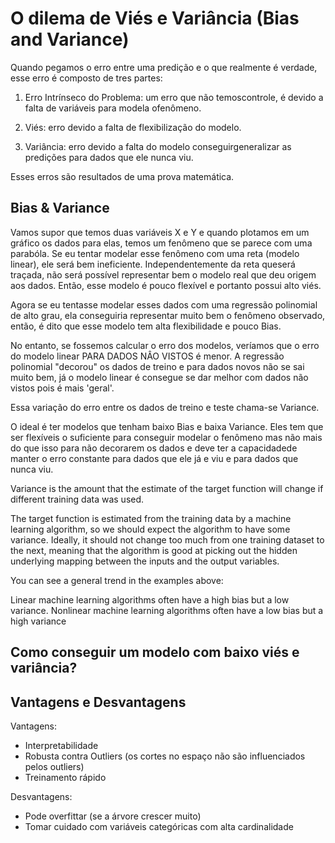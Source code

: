 # O dilema de Viés e Variância (Bias and Variance)

Quando pegamos o erro entre uma predição e o que realmente é verdade, esse erro é composto de tres partes:

1. Erro Intrínseco do Problema: um erro que não temoscontrole, é devido a falta de variáveis para modela ofenômeno.

2. Viés: erro devido a falta de flexibilização do modelo.

3. Variância: erro devido a falta do modelo conseguirgeneralizar as predições para dados que ele nunca viu.

Esses erros são resultados de uma prova matemática.


## Bias & Variance

Vamos supor que temos duas variáveis X e Y e quando plotamos em um gráfico os dados para elas, temos um fenômeno que se parece com uma parabóla. Se eu tentar modelar esse fenômeno com uma reta (modelo linear), ele será bem ineficiente. Independentemente da reta queserá traçada, não será possível representar bem o modelo real que deu origem aos dados. Então, esse modelo é pouco flexível e portanto possui alto viés.

Agora se eu tentasse modelar esses dados com uma regressão polinomial de alto grau, ela conseguiria representar muito bem o fenômeno observado, então, é dito que esse modelo tem alta flexibilidade e pouco Bias.

No entanto, se fossemos calcular o erro dos modelos, veríamos que o erro do modelo linear PARA DADOS NÂO VISTOS é menor. A regressão polinomial "decorou" os dados de treino e para dados novos não se sai muito bem, já o modelo linear é consegue se dar melhor com dados não vistos pois é mais 'geral'.

Essa variação do erro entre os dados de treino e teste chama-se Variance.

O ideal é ter modelos que tenham baixo Bias e baixa Variance. Eles tem que ser flexíveis o suficiente para conseguir modelar o fenômeno mas não mais do que isso para não decorarem os dados e deve ter a capacidadede manter o erro constante para dados que ele já e viu e para dados que nunca viu.

Variance is the amount that the estimate of the target function will change if different training data was used.

The target function is estimated from the training data by a machine learning algorithm, so we should expect the algorithm to have some variance. Ideally, it should not change too much from one training dataset to the next, meaning that the algorithm is good at picking out the hidden underlying mapping between the inputs and the output variables.

You can see a general trend in the examples above:

Linear machine learning algorithms often have a high bias but a low variance.
Nonlinear machine learning algorithms often have a low bias but a high variance


## Como conseguir um modelo com baixo viés e variância?

## Vantagens e Desvantagens

Vantagens:
 * Interpretabilidade
 * Robusta contra Outliers (os cortes no espaço não são influenciados pelos outliers)
 * Treinamento rápido

Desvantagens:
 * Pode overfittar (se a árvore crescer muito)
 * Tomar cuidado com variáveis categóricas com alta cardinalidade
